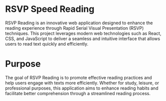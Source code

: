# RSVP Speed Reading
RSVP Reading is an innovative web application designed to enhance the reading experience through Rapid Serial Visual Presentation (RSVP) techniques. This project leverages modern web technologies such as React, CSS, and JavaScript to deliver a seamless and intuitive interface that allows users to read text quickly and efficiently.

# Purpose
The goal of RSVP Reading is to promote effective reading practices and help users engage with texts more efficiently. Whether for study, leisure, or professional purposes, this application aims to enhance reading habits and facilitate better comprehension through a streamlined reading process.

